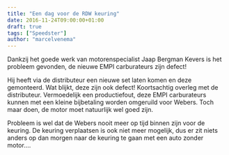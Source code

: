 ```yaml
---
title: "Een dag voor de RDW keuring"
date: 2016-11-24T09:00:00+01:00
draft: true
tags: ["Speedster"]
author: "marcelvenema"
---
```


Dankzij het goede werk van motorenspecialist Jaap Bergman Kevers is het probleem gevonden, de nieuwe EMPI carburateurs zijn defect!

Hij heeft via de distributeur een nieuwe set laten komen en deze gemonteerd. Wat blijkt, deze zijn ook defect! Koortsachtig overleg met de distributeur. Vermoedelijk een productiefout, deze EMPI carburateurs kunnen met een kleine bijbetaling worden omgeruild voor Webers. Toch maar doen, de motor moet natuurlijk wel goed zijn. 


Probleem is wel dat de Webers nooit meer op tijd binnen zijn voor de keuring. De keuring verplaatsen is ook niet meer mogelijk, dus er zit niets anders op dan morgen naar de keuring te gaan met een auto zonder motor....
